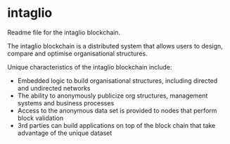 # intaglio

Readme file for the intaglio blockchain.

The intaglio blockchain is a distributed system that allows users to design, compare and optimise organisational structures. 

Unique characteristics of the intaglio blockchain include:
* Embedded logic to build organisational structures, including directed and undirected networks
* The ability to anonymously publicize org structures, management systems and business processes
* Access to the anonymous data set is provided to nodes that perform block validation
* 3rd parties can build applications on top of the block chain that take advantage of the unique dataset
